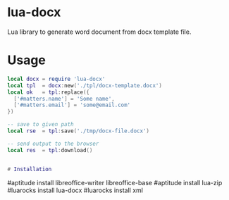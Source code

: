 # lua-docx
Lua library to generate word document from docx template file.


# Usage

```lua
local docx = require 'lua-docx'
local tpl  = docx:new('./tpl/docx-template.docx')
local ok   = tpl:replace({ 
  ['#matters.name'] = 'Some name',
  ['#matters.email'] = 'some@email.com'
})

-- save to given path
local rse  = tpl:save('./tmp/docx-file.docx')

-- send output to the browser
local res  = tpl:download()


# Installation

```
#aptitude install libreoffice-writer libreoffice-base
#aptitude install lua-zip
#luarocks install lua-docx
#luarocks install xml
```
